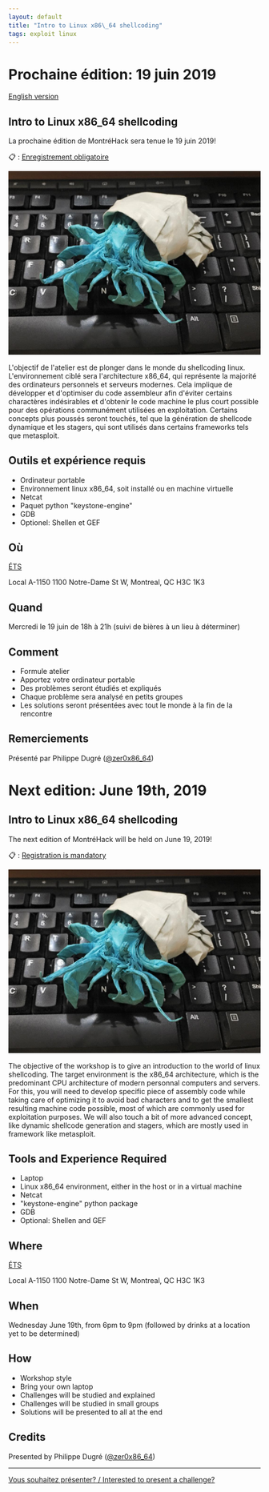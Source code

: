 ```yaml
---
layout: default
title: "Intro to Linux x86\_64 shellcoding"
tags: exploit linux
---
```


# Prochaine édition: 19 juin 2019

[English version](#english)

## Intro to Linux x86\_64 shellcoding

La prochaine édition de MontréHack sera tenue le 19 juin 2019!

:clipboard: : [Enregistrement obligatoire](https://www.eventbrite.ca/e/intro-to-linux-x86-64-shellcoding-tickets-63699592195)

![Intro to Linux x86\_64 shellcoding](/images/19-06_shellcode.png)

L'objectif de l'atelier est de plonger dans le monde du shellcoding linux. L'environnement ciblé sera l'architecture x86\_64, qui représente la majorité des ordinateurs personnels et serveurs modernes. Cela implique de développer et d'optimiser du code assembleur afin d'éviter certains charactères indésirables et d'obtenir le code machine le plus court possible pour des opérations communément utilisées en exploitation. Certains concepts plus poussés seront touchés, tel que la génération de shellcode dynamique et les stagers, qui sont utilisés dans certains frameworks tels que metasploit.

## Outils et expérience requis

* Ordinateur portable
* Environnement linux x86\_64, soit installé ou en machine virtuelle
* Netcat
* Paquet python "keystone-engine"
* GDB
* Optionel: Shellen et GEF

## Où 

[ÉTS](https://www.etsmtl.ca/)

Local A-1150
1100 Notre-Dame St W, Montreal, QC H3C 1K3

## Quand

Mercredi le 19 juin de 18h à 21h (suivi de bières à un lieu à déterminer)

## Comment
 
* Formule atelier
* Apportez votre ordinateur portable
* Des problèmes seront étudiés et expliqués
* Chaque problème sera analysé en petits groupes
* Les solutions seront présentées avec tout le monde à la fin de la rencontre

## Remerciements

Présenté par Philippe Dugré ([@zer0x86\_64](https://twitter.com/zer0x86_64))

<a id="english"></a>

# Next edition: June 19th, 2019

## Intro to Linux x86\_64 shellcoding

The next edition of MontréHack will be held on June 19, 2019!

:clipboard: : [Registration is mandatory](https://www.eventbrite.ca/e/intro-to-linux-x86-64-shellcoding-tickets-63699592195)

![Intro to Linux x86\_64 shellcoding](/images/19-06_shellcode.png)

The objective of the workshop is to give an introduction to the world of linux shellcoding. The target environment is the x86\_64 architecture, which is the predominant CPU architecture of modern personnal computers and servers. For this, you will need to develop specific piece of assembly code while taking care of optimizing it to avoid bad characters and to get the smallest resulting machine code possible, most of which are commonly used for exploitation purposes. We will also touch a bit of more advanced concept, like dynamic shellcode generation and stagers, which are mostly used in framework like metasploit.

## Tools and Experience Required

* Laptop
* Linux x86\_64 environment, either in the host or in a virtual machine
* Netcat
* "keystone-engine" python package
* GDB
* Optional: Shellen and GEF

## Where

[ÉTS](https://www.etsmtl.ca/)

Local A-1150
1100 Notre-Dame St W, Montreal, QC H3C 1K3

## When

Wednesday June 19th, from 6pm to 9pm (followed by drinks at a location yet to be determined)

## How

* Workshop style
* Bring your own laptop
* Challenges will be studied and explained
* Challenges will be studied in small groups
* Solutions will be presented to all at the end

## Credits

Presented by Philippe Dugré ([@zer0x86\_64](https://twitter.com/zer0x86_64))

<hr/>

[Vous souhaitez présenter? / Interested to present a challenge?](https://docs.google.com/forms/d/e/1FAIpQLScyp0WithS4NLBHxUeQr-RG1CNozr4ZyCInvJfWPpv_cv_CeQ/viewform)

